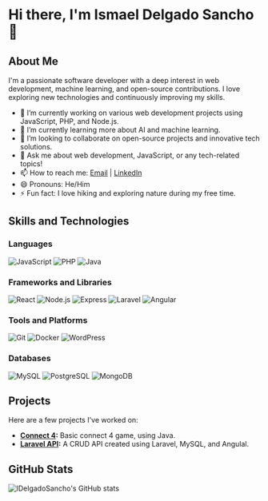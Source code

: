 # Hi there, I'm Ismael Delgado Sancho 👋

## About Me
I'm a passionate software developer with a deep interest in web development, machine learning, and open-source contributions. I love exploring new technologies and continuously improving my skills.

- 🔭 I’m currently working on various web development projects using JavaScript, PHP, and Node.js.
- 🌱 I’m currently learning more about AI and machine learning.
- 👯 I’m looking to collaborate on open-source projects and innovative tech solutions.
- 💬 Ask me about web development, JavaScript, or any tech-related topics!
- 📫 How to reach me: [Email](mailto:ismaeldelgado117@gmail.com) | [LinkedIn](https://linkedin.com/in/idelgadosancho)
- 😄 Pronouns: He/Him
- ⚡ Fun fact: I love hiking and exploring nature during my free time.

## Skills and Technologies

### Languages
![JavaScript](https://img.shields.io/badge/JavaScript-F7DF1E?logo=javascript&logoColor=black&style=flat)
![PHP](https://img.shields.io/badge/PHP-777BB4?logo=php&logoColor=white&style=flat)
![Java](https://img.shields.io/badge/Java-007396?logo=java&logoColor=white&style=flat)

### Frameworks and Libraries
![React](https://img.shields.io/badge/React-61DAFB?logo=react&logoColor=black&style=flat)
![Node.js](https://img.shields.io/badge/Node.js-339933?logo=nodedotjs&logoColor=white&style=flat)
![Express](https://img.shields.io/badge/Express-000000?logo=express&logoColor=white&style=flat)
![Laravel](https://img.shields.io/badge/Laravel-FF2D20?logo=laravel&logoColor=white&style=flat)
![Angular](https://img.shields.io/badge/Angular-DD0031?logo=angular&logoColor=white&style=flat)

### Tools and Platforms
![Git](https://img.shields.io/badge/Git-F05032?logo=git&logoColor=white&style=flat)
![Docker](https://img.shields.io/badge/Docker-2496ED?logo=docker&logoColor=white&style=flat)
![WordPress](https://img.shields.io/badge/WordPress-21759B?logo=wordpress&logoColor=white&style=flat)

### Databases
![MySQL](https://img.shields.io/badge/MySQL-4479A1?logo=mysql&logoColor=white&style=flat)
![PostgreSQL](https://img.shields.io/badge/PostgreSQL-336791?logo=postgresql&logoColor=white&style=flat)
![MongoDB](https://img.shields.io/badge/MongoDB-4EA94B?logo=mongodb&logoColor=white&style=flat)

## Projects
Here are a few projects I've worked on:

- **[Connect 4](https://github.com/IDelgadoSancho/Connecta_4_Java):** Basic connect 4 game, using Java.
- **[Laravel API](https://github.com/IDelgadoSancho/m7_uf4_projecte):** A CRUD API created using Laravel, MySQL, and Angulal. 

## GitHub Stats
![IDelgadoSancho's GitHub stats](https://github-readme-stats.vercel.app/api?username=IDelgadoSancho&show_icons=true&theme=radical&hide_rank=true)
